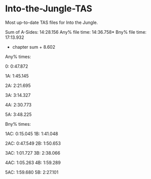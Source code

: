 # Into-the-Jungle-TAS
Most up-to-date TAS files for Into the Jungle.

Sum of A-Sides:    14:28.156
Any% file time:    14:36.758*
Bny% file time:    17:13.932
* chapter sum + 8.602

Any% times:

0:  0:47.872

1A: 1:45.145

2A: 2:21.695

3A: 3:14.327

4A: 2:30.773

5A: 3:48.225


Bny% times:

1AC: 0:15.045
1B:  1:41.048

2AC: 0:47.549
2B:  1:50.653

3AC: 1:01.727
3B:  2:38.066

4AC: 1:05.263
4B:  1:59.289

5AC: 1:59.680
5B:  2:27.101